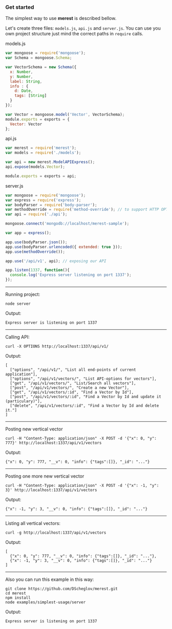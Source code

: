 ### Get started

The simplest way to use **merest** is described bellow.

Let's create three files: `models.js`, `api.js` and `server.js`.
You can use you own project structure just mind the correct paths
in `require` calls.


models.js
```javascript
var mongoose = require('mongoose');
var Schema = mongoose.Schema;

var VectorSchema = new Schema({
  x: Number,
  y: Number,
  label: String,
  info : {
    d: Date,
    tags: [String]
  }
});

var Vector = mongoose.model('Vector', VectorSchema);
module.exports = exports = {
  Vector: Vector
};
```

api.js
```javascript
var merest = require('merest');
var models = require('./models');

var api = new merest.ModelAPIExpress();
api.expose(models.Vector);

module.exports = exports = api;
```
server.js
```javascript
var mongoose = require('mongoose');
var express = require('express');
var bodyParser = require('body-parser');
var methodOverride = require('method-override'); // to support HTTP OPTIONS
var api = require('./api');

mongoose.connect('mongodb://localhost/merest-sample');

var app = express();

app.use(bodyParser.json());
app.use(bodyParser.urlencoded({ extended: true }));
app.use(methodOverride());

app.use('/api/v1', api); // exposing our API

app.listen(1337, function(){
  console.log('Express server listening on port 1337');
});
```
-----------------------------------------------------------
Running project:
```shell
node server
```
Output:
```shell
Express server is listening on port 1337
```
-----------------------------------------------------------
Calling API:
```shell
curl -X OPTIONS http://localhost:1337/api/v1/
```
Output:
```shell
[
  ["options", "/api/v1/", "List all end-points of current application"],
  ["options", "/api/v1/vectors/", "List API-options for vectors"],
  ["get", "/api/v1/vectors/", "List/Search all vectors"],
  ["post", "/api/v1/vectors/", "Create a new Vector"],
  ["get", "/api/v1/vectors/:id", "Find a Vector by Id"],
  ["post", "/api/v1/vectors/:id", "Find a Vector by Id and update it (particulary)"],
  ["delete", "/api/v1/vectors/:id", "Find a Vector by Id and delete it."]
]
```
----------------------------------------------
Posting new vertical vector
```shell
curl -H "Content-Type: application/json" -X POST -d '{"x": 0, "y": 777}' http://localhost:1337/api/v1/vectors
```
Output:
```shell
{"x": 0, "y": 777, "__v": 0, "info": {"tags":[]}, "_id": "..."}
```
----------------------------------------------
Posting one more new vertical vector
```shell
curl -H "Content-Type: application/json" -X POST -d '{"x": -1, "y": 3}' http://localhost:1337/api/v1/vectors
```
Output:
```shell
{"x": -1, "y": 3, "__v": 0, "info": {"tags":[]}, "_id": "..."}
```
----------------------------------------------
Listing all vertical vectors:
```shell
сurl -g http://localhost:1337/api/v1/vectors
```
Output:
```shell
[
  {"x": 0, "y": 777, "__v": 0, "info": {"tags":[]}, "_id": "..."},
  {"x": -1, "y": 3, "__v": 0, "info": {"tags":[]}, "_id": "..."}
]
```

----------------------------------------------
Also you can run this example in this way:

```shell
git clone https://github.com/DScheglov/merest.git
cd merest
npm install
node examples/simplest-usage/server
```
Output:
```shell
Express server is listening on port 1337
```
